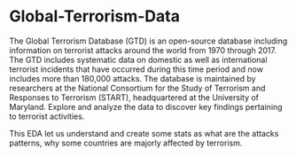 # Global-Terrorism-Data
The Global Terrorism Database (GTD) is an open-source database including information on
terrorist attacks around the world from 1970 through 2017. The GTD includes systematic data on
domestic as well as international terrorist incidents that have occurred during this time period
and now includes more than 180,000 attacks. The database is maintained by researchers at the
National Consortium for the Study of Terrorism and Responses to Terrorism (START),
headquartered at the University of Maryland. Explore and analyze the data to discover key
findings pertaining to terrorist activities.

This EDA let us understand and create some stats as what are the attacks patterns, why some countries are majorly affected by terrorism.
